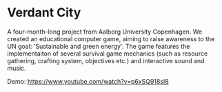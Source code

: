 # Verdant City
A four-month-long project from Aalborg University Copenhagen.
We created an educational computer game, aiming to raise awareness to the UN goal: 'Sustainable and green energy'.
The game features the implementaiton of several survival game mechanics (such as resource gathering, crafting system, objectives etc.) and interactive sound and music.

Demo:
https://www.youtube.com/watch?v=p6xSQ918sI8
